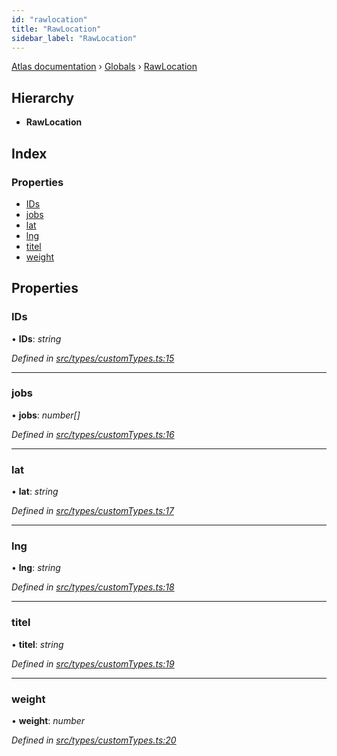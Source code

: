 ```yaml
---
id: "rawlocation"
title: "RawLocation"
sidebar_label: "RawLocation"
---
```


[Atlas documentation](../index.md) › [Globals](../globals.md) › [RawLocation](rawlocation.md)

## Hierarchy

* **RawLocation**

## Index

### Properties

* [IDs](rawlocation.md#ids)
* [jobs](rawlocation.md#jobs)
* [lat](rawlocation.md#lat)
* [lng](rawlocation.md#lng)
* [titel](rawlocation.md#titel)
* [weight](rawlocation.md#weight)

## Properties

###  IDs

• **IDs**: *string*

*Defined in [src/types/customTypes.ts:15](https://github.com/chronark/atlas/blob/4bbedb2/src/types/customTypes.ts#L15)*

___

###  jobs

• **jobs**: *number[]*

*Defined in [src/types/customTypes.ts:16](https://github.com/chronark/atlas/blob/4bbedb2/src/types/customTypes.ts#L16)*

___

###  lat

• **lat**: *string*

*Defined in [src/types/customTypes.ts:17](https://github.com/chronark/atlas/blob/4bbedb2/src/types/customTypes.ts#L17)*

___

###  lng

• **lng**: *string*

*Defined in [src/types/customTypes.ts:18](https://github.com/chronark/atlas/blob/4bbedb2/src/types/customTypes.ts#L18)*

___

###  titel

• **titel**: *string*

*Defined in [src/types/customTypes.ts:19](https://github.com/chronark/atlas/blob/4bbedb2/src/types/customTypes.ts#L19)*

___

###  weight

• **weight**: *number*

*Defined in [src/types/customTypes.ts:20](https://github.com/chronark/atlas/blob/4bbedb2/src/types/customTypes.ts#L20)*
